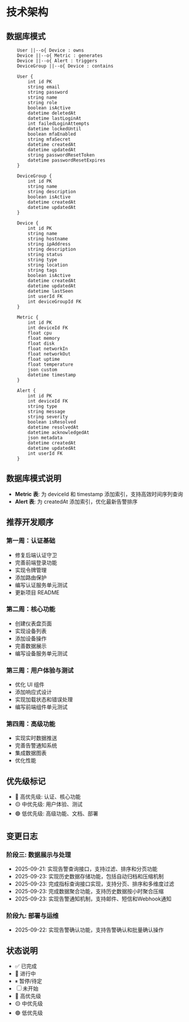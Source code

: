 # 技术架构

## 数据库模式

```erDiagram
    User ||--o{ Device : owns
    Device ||--o{ Metric : generates
    Device ||--o{ Alert : triggers
    DeviceGroup ||--o{ Device : contains
    
    User {
        int id PK
        string email
        string password
        string name
        string role
        boolean isActive
        datetime deletedAt
        datetime lastLoginAt
        int failedLoginAttempts
        datetime lockedUntil
        boolean mfaEnabled
        string mfaSecret
        datetime createdAt
        datetime updatedAt
        string passwordResetToken
        datetime passwordResetExpires
    }
    
    DeviceGroup {
        int id PK
        string name
        string description
        boolean isActive
        datetime createdAt
        datetime updatedAt
    }
    
    Device {
        int id PK
        string name
        string hostname
        string ipAddress
        string description
        string status
        string type
        string location
        string tags
        boolean isActive
        datetime createdAt
        datetime updatedAt
        datetime lastSeen
        int userId FK
        int deviceGroupId FK
    }
    
    Metric {
        int id PK
        int deviceId FK
        float cpu
        float memory
        float disk
        float networkIn
        float networkOut
        float uptime
        float temperature
        json custom
        datetime timestamp
    }
    
    Alert {
        int id PK
        int deviceId FK
        string type
        string message
        string severity
        boolean isResolved
        datetime resolvedAt
        datetime acknowledgedAt
        json metadata
        datetime createdAt
        datetime updatedAt
        int userId FK
    }
```

## 数据库模式说明

- **Metric 表**: 为 deviceId 和 timestamp 添加索引，支持高效时间序列查询
- **Alert 表**: 为 createdAt 添加索引，优化最新告警排序

## 推荐开发顺序

### 第一周：认证基础
- 修复后端认证守卫
- 完善前端登录功能
- 实现令牌管理
- 添加路由保护
- 编写认证服务单元测试
- 更新项目 README

### 第二周：核心功能
- 创建仪表盘页面
- 实现设备列表
- 添加设备操作
- 完善数据展示
- 编写设备服务单元测试

### 第三周：用户体验与测试
- 优化 UI 组件
- 添加响应式设计
- 实现加载状态和错误处理
- 编写前端组件单元测试

### 第四周：高级功能
- 实现实时数据推送
- 完善告警通知系统
- 集成数据图表
- 优化性能

## 优先级标记

- 🔴 高优先级: 认证、核心功能
- 🟡 中优先级: 用户体验、测试
- 🟢 低优先级: 高级功能、文档、部署

## 变更日志

### 阶段三: 数据展示与处理
- 2025-09-21: 实现告警查询接口，支持过滤、排序和分页功能
- 2025-09-23: 实现历史数据存储功能，包括自动归档和压缩机制
- 2025-09-23: 完成指标查询接口实现，支持分页、排序和多维度过滤
- 2025-09-23: 完成数据聚合功能，支持历史数据按小时聚合压缩
- 2025-09-23: 实现告警通知机制，支持邮件、短信和Webhook通知

### 阶段九: 部署与运维
- 2025-09-22: 实现告警确认功能，支持告警确认和批量确认操作

## 状态说明

- ✅ 已完成
- 🔄 进行中
- ⏸ 暂停/待定
- ☐ 未开始
- 🔴 高优先级
- 🟡 中优先级
- 🟢 低优先级